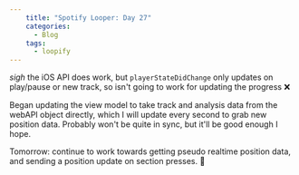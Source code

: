 ```yaml
---
    title: "Spotify Looper: Day 27"
    categories:
      - Blog
    tags:
      - loopify
---
```

*sigh* the iOS API does work, but `playerStateDidChange` only updates on play/pause or new track, so isn't going to work for updating the progress ❌

Began updating the view model to take track and analysis data from the webAPI object directly, which I will update every second to grab new position data. Probably won't be quite in sync, but it'll be good enough I hope.

Tomorrow: continue to work towards getting pseudo realtime position data, and sending a position update on section presses. 🫠
